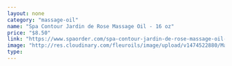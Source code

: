 ```yaml
---
layout: none
category: "massage-oil"
name: "Spa Contour Jardin de Rose Massage Oil - 16 oz"
price: "$8.50"
link: "https://www.spaorder.com/spa-contour-jardin-de-rose-massage-oil-16-oz/"
image: "http://res.cloudinary.com/fleuroils/image/upload/v1474522880/Massage%20Oil/16_oz.jpg"
type: 
---
```

